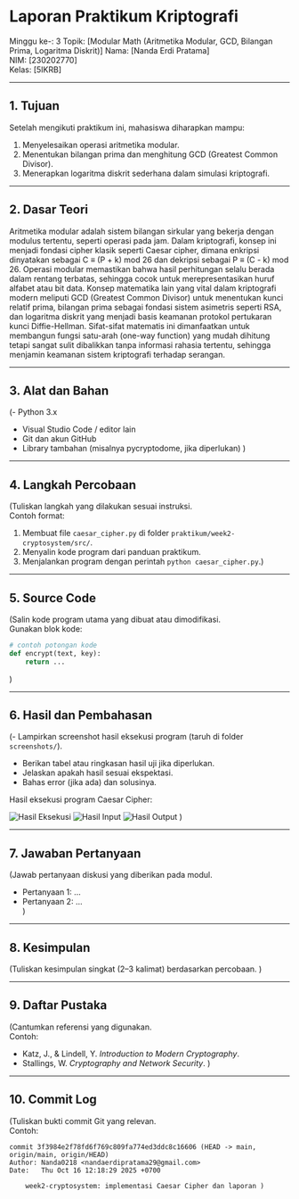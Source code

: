 # Laporan Praktikum Kriptografi
Minggu ke-: 3
Topik: [Modular Math (Aritmetika Modular, GCD, Bilangan Prima, Logaritma Diskrit)]
Nama: [Nanda Erdi Pratama]  
NIM: [230202770]  
Kelas: [5IKRB]  

---

## 1. Tujuan
Setelah mengikuti praktikum ini, mahasiswa diharapkan mampu:  
1. Menyelesaikan operasi aritmetika modular.  
2. Menentukan bilangan prima dan menghitung GCD (Greatest Common Divisor).  
3. Menerapkan logaritma diskrit sederhana dalam simulasi kriptografi.  

---

## 2. Dasar Teori
Aritmetika modular adalah sistem bilangan sirkular yang bekerja dengan modulus tertentu, seperti operasi pada jam. Dalam kriptografi, konsep ini menjadi fondasi cipher klasik seperti Caesar cipher, dimana enkripsi dinyatakan sebagai C ≡ (P + k) mod 26 dan dekripsi sebagai P ≡ (C - k) mod 26. Operasi modular memastikan bahwa hasil perhitungan selalu berada dalam rentang terbatas, sehingga cocok untuk merepresentasikan huruf alfabet atau bit data. Konsep matematika lain yang vital dalam kriptografi modern meliputi GCD (Greatest Common Divisor) untuk menentukan kunci relatif prima, bilangan prima sebagai fondasi sistem asimetris seperti RSA, dan logaritma diskrit yang menjadi basis keamanan protokol pertukaran kunci Diffie-Hellman. Sifat-sifat matematis ini dimanfaatkan untuk membangun fungsi satu-arah (one-way function) yang mudah dihitung tetapi sangat sulit dibalikkan tanpa informasi rahasia tertentu, sehingga menjamin keamanan sistem kriptografi terhadap serangan.

---

## 3. Alat dan Bahan
(- Python 3.x  
- Visual Studio Code / editor lain  
- Git dan akun GitHub  
- Library tambahan (misalnya pycryptodome, jika diperlukan)  )

---

## 4. Langkah Percobaan
(Tuliskan langkah yang dilakukan sesuai instruksi.  
Contoh format:
1. Membuat file `caesar_cipher.py` di folder `praktikum/week2-cryptosystem/src/`.
2. Menyalin kode program dari panduan praktikum.
3. Menjalankan program dengan perintah `python caesar_cipher.py`.)

---

## 5. Source Code
(Salin kode program utama yang dibuat atau dimodifikasi.  
Gunakan blok kode:

```python
# contoh potongan kode
def encrypt(text, key):
    return ...
```
)

---

## 6. Hasil dan Pembahasan
(- Lampirkan screenshot hasil eksekusi program (taruh di folder `screenshots/`).  
- Berikan tabel atau ringkasan hasil uji jika diperlukan.  
- Jelaskan apakah hasil sesuai ekspektasi.  
- Bahas error (jika ada) dan solusinya. 

Hasil eksekusi program Caesar Cipher:

![Hasil Eksekusi](screenshots/output.png)
![Hasil Input](screenshots/input.png)
![Hasil Output](screenshots/output.png)
)

---

## 7. Jawaban Pertanyaan
(Jawab pertanyaan diskusi yang diberikan pada modul.  
- Pertanyaan 1: …  
- Pertanyaan 2: …  
)
---

## 8. Kesimpulan
(Tuliskan kesimpulan singkat (2–3 kalimat) berdasarkan percobaan.  )

---

## 9. Daftar Pustaka
(Cantumkan referensi yang digunakan.  
Contoh:  
- Katz, J., & Lindell, Y. *Introduction to Modern Cryptography*.  
- Stallings, W. *Cryptography and Network Security*.  )

---

## 10. Commit Log
(Tuliskan bukti commit Git yang relevan.  
Contoh:
```
commit 3f3984e2f78fd6f769c809fa774ed3ddc8c16606 (HEAD -> main, origin/main, origin/HEAD)
Author: Nanda0218 <nandaerdipratama29@gmail.com>
Date:   Thu Oct 16 12:18:29 2025 +0700

    week2-cryptosystem: implementasi Caesar Cipher dan laporan )
```
